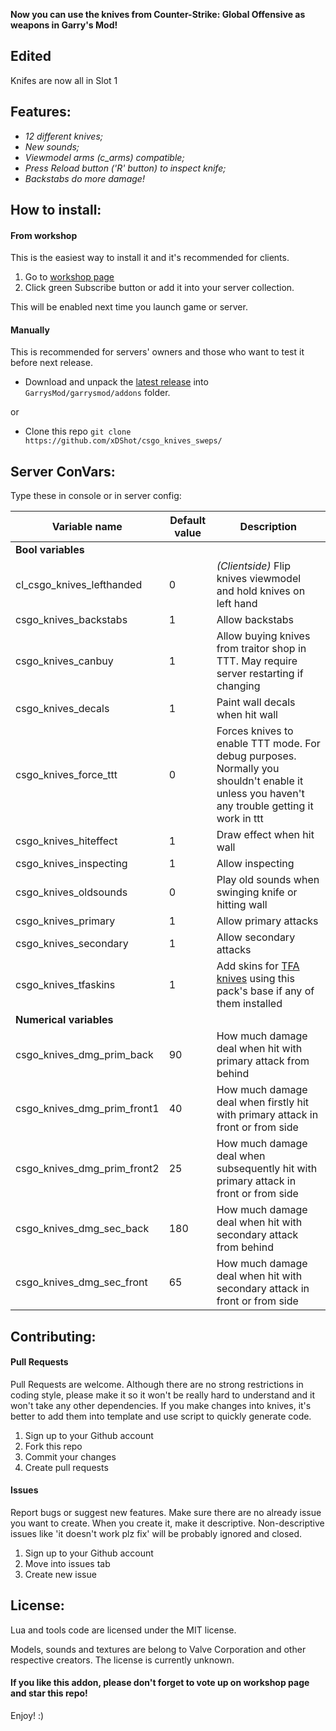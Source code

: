 **Now you can use the knives from Counter-Strike: Global Offensive as weapons in Garry's Mod!**

## Edited 
Knifes are now all in Slot 1

## Features:
- *12 different knives;*
- *New sounds;*
- *Viewmodel arms (c_arms) compatible;*
- *Press Reload button ('R' button) to inspect knife;*
- *Backstabs do more damage!*

## How to install:

#### From workshop
This is the easiest way to install it and it's recommended for clients.

1. Go to [workshop page](https://steamcommunity.com/sharedfiles/filedetails/?id=506283460)
2. Click green Subscribe button or add it into your server collection.

This will be enabled next time you launch game or server.

#### Manually
This is recommended for servers' owners and those who want to test it before next release.

- Download and unpack the [latest release](https://github.com/xDShot/csgo_knives_sweps/releases/latest) into `GarrysMod/garrysmod/addons` folder.

or

- Clone this repo `git clone https://github.com/xDShot/csgo_knives_sweps/`

## Server ConVars:
Type these in console or in server config:

| Variable name | Default value | Description |
| --- | --- | --- |
| **Bool variables** |||
| cl_csgo_knives_lefthanded | 0 | _(Clientside)_ Flip knives viewmodel and hold knives on left hand |
| csgo_knives_backstabs | 1 | Allow backstabs |
| csgo_knives_canbuy | 1 | Allow buying knives from traitor shop in TTT. May require server restarting if changing |
| csgo_knives_decals | 1 | Paint wall decals when hit wall |
| csgo_knives_force_ttt | 0 | Forces knives to enable TTT mode. For debug purposes. Normally you shouldn't enable it unless you haven't any trouble getting it work in ttt |
| csgo_knives_hiteffect | 1 | Draw effect when hit wall |
| csgo_knives_inspecting | 1 | Allow inspecting |
| csgo_knives_oldsounds | 0 | Play old sounds when swinging knife or hitting wall |
| csgo_knives_primary | 1 | Allow primary attacks |
| csgo_knives_secondary | 1 | Allow secondary attacks |
| csgo_knives_tfaskins | 1 | Add skins for [TFA knives](https://steamcommunity.com/sharedfiles/filedetails/?id=542024374) using this pack's base if any of them installed |
| **Numerical variables** |||
| csgo_knives_dmg_prim_back | 90 | How much damage deal when hit with primary attack from behind |
| csgo_knives_dmg_prim_front1 | 40 | How much damage deal when firstly hit with primary attack in front or from side |
| csgo_knives_dmg_prim_front2 | 25 | How much damage deal when subsequently hit with primary attack in front or from side |
| csgo_knives_dmg_sec_back | 180 | How much damage deal when hit with secondary attack from behind |
| csgo_knives_dmg_sec_front | 65 | How much damage deal when hit with secondary attack in front or from side |

## Contributing:

#### Pull Requests
Pull Requests are welcome. Although there are no strong restrictions in coding style, please make it so it won't be really hard to understand and it won't take any other dependencies. If you make changes into knives, it's better to add them into template and use script to quickly generate code.

1. Sign up to your Github account
2. Fork this repo
3. Commit your changes
4. Create pull requests

#### Issues
Report bugs or suggest new features. Make sure there are no already issue you want to create. When you create it, make it descriptive. Non-descriptive issues like 'it doesn't work plz fix' will be probably ignored and closed.

1. Sign up to your Github account
2. Move into issues tab
3. Create new issue

## License:
Lua and tools code are licensed under the MIT license.

Models, sounds and textures are belong to Valve Corporation and other respective creators. The license is currently unknown.

#### If you like this addon, please don't forget to vote up on workshop page and star this repo!
Enjoy! :)
